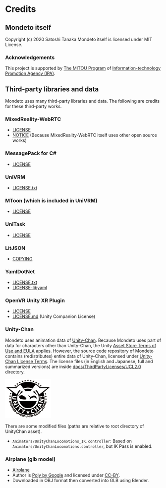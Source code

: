 # Credits
## Mondeto itself
Copyright (c) 2020 Satoshi Tanaka
Mondeto itself is licensed under MIT License.

### Acknowledgements
This project is supported by [The MITOU Program](https://www.ipa.go.jp/english/about/about_2_3.html) of [Information-technology Promotion Agency (IPA)](https://www.ipa.go.jp/index-e.html).

## Third-party libraries and data
Mondeto uses many third-party libraries and data.
The following are credits for these third-party works.

### MixedReality-WebRTC
- [LICENSE](ThirdPartyLicenses/MixedReality-WebRTC/LICENSE)
- [NOTICE](ThirdPartyLicenses/MixedReality-WebRTC/NOTICE) (Because MixedReality-WebRTC itself uses other open source works)

### MessagePack for C#
- [LICENSE](ThirdPartyLicenses/MessagePack-CSharp/LICENSE)

### UniVRM
- [LICENSE.txt](ThirdPartyLicenses/UniVRM/LICENSE.txt)

### MToon (which is included in UniVRM)
- [LICENSE](ThirdPartyLicenses/MToon/LICENSE)

### UniTask
- [LICENSE](ThirdPartyLicenses/UniTask/LICENSE)

### LitJSON
- [COPYING](ThirdPartyLicenses/LitJSON/COPYING)

### YamlDotNet
- [LICENSE.txt](ThirdPartyLicenses/YamlDotNet/LICENSE.txt)
- [LICENSE-libyaml](ThirdPartyLicenses/YamlDotNet/LICENSE-libyaml)

### OpenVR Unity XR Plugin
- [LICENSE](ThirdPartyLicenses/OpenVR/LICENSE)
- [LICENSE.md](ThirdPartyLicenses/OpenVR/LICENSE.md) (Unity Companion License)

### Unity-Chan
Mondeto uses animation data of [Unity-Chan](https://unity-chan.com/).
Because Mondeto uses part of data for characters other than Unity-Chan,
the Unity [Asset Store Terms of Use and EULA](https://unity3d.com/jp/legal/as_terms) applies.
However, the source code repository of Mondeto contains (redistributes) entire data of Unity-Chan, licensed
under [Unity-Chan License Terms](ThirdPartyLicenses/UCL2.0/English/01Unity-Chan%20License%20Terms%20and%20Condition_EN_UCL2.0.pdf).
The license files (in English and Japanese, full and summarized versions) are inside [docs/ThirdPartyLicenses/UCL2.0](ThirdPartyLicenses/UCL2.0) directory.

![Unity-Chan license logo](ThirdPartyLicenses/UCL2.0/License%20Logo/Others/png/Light_Frame.png)

There are some modified files (paths are relative to root directory of UnityChan asset).
- `Animators/UnityChanLocomotions_IK.controller`: Based on `Animators/UnityChanLocomotions.controller`, but IK Pass is enabled.

### Airplane (glb model)
- [Airplane](https://poly.google.com/view/8VysVKMXN2J)
- Author is [Poly by Google](https://poly.google.com/user/4aEd8rQgKu2) and licensed under [CC-BY](https://creativecommons.org/licenses/by/3.0/legalcode).
- Downloaded in OBJ format then converted into GLB using Blender.
